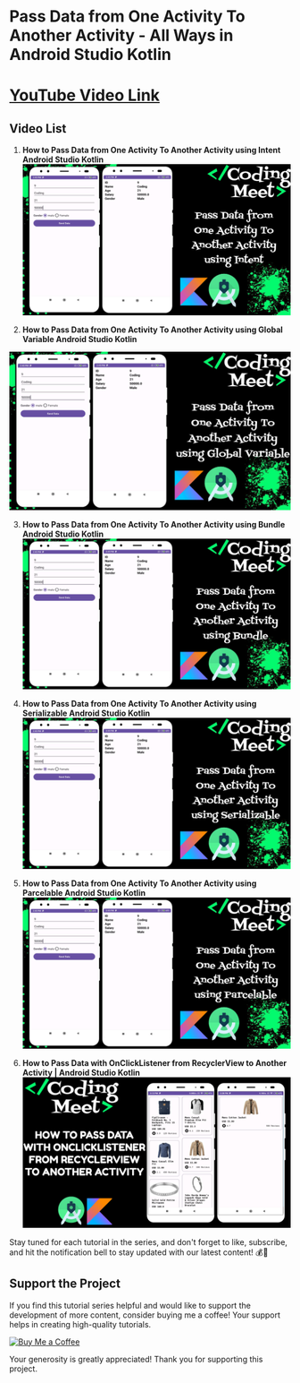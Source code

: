# Pass Data from One Activity To Another Activity - All Ways in Android Studio Kotlin

# [YouTube Video Link](https://www.youtube.com/playlist?list=PLlSuJy9SfzvGuWvfA7OKKwAotXZnMZBU6)

## Video List

1. **How to Pass Data from One Activity To Another Activity using Intent Android Studio Kotlin**
![image](image/img1.jpg)

2. **How to Pass Data from One Activity To Another Activity using Global Variable Android Studio Kotlin**

![image](image/img2.jpg)

3. **How to Pass Data from One Activity To Another Activity using Bundle Android Studio Kotlin**
![image](image/img3.jpg)

4. **How to Pass Data from One Activity To Another Activity using Serializable Android Studio Kotlin**
![image](image/img4.jpg)

5. **How to Pass Data from One Activity To Another Activity using Parcelable Android Studio Kotlin**
![image](image/img5.jpg)

6. **How to Pass Data with OnClickListener from RecyclerView to Another Activity | Android Studio Kotlin**
![image](image/img6.png)


Stay tuned for each tutorial in the series, and don't forget to like, subscribe, and hit the notification bell to stay updated with our latest content! 💰📱


## Support the Project

If you find this tutorial series helpful and would like to support the development of more content, consider buying me a coffee! Your support helps in creating high-quality tutorials.

[![Buy Me a Coffee](https://img.shields.io/badge/Buy%20Me%20a%20Coffee-Donate-orange?style=for-the-badge&logo=buy-me-a-coffee)](https://www.buymeacoffee.com/codingmeet)

Your generosity is greatly appreciated! Thank you for supporting this project.
